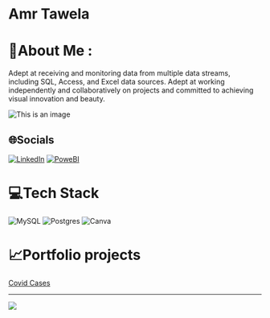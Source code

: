 # Amr Tawela
# 💫About Me :
Adept at receiving and monitoring data from multiple data streams, including SQL, Access, and Excel data sources. Adept at working independently and collaboratively on projects and committed to achieving visual innovation and beauty.



![This is an image](https://images.pexels.com/photos/4162942/pexels-photo-4162942.jpeg)


## 🌐Socials
[![LinkedIn](https://img.shields.io/badge/LinkedIn-%230077B5.svg?logo=linkedin&logoColor=white)](https://linkedin.com/in/https://www.linkedin.com/in/amr-tawela/) 
[![PoweBI](https://img.shields.io/twitter/url?color=yellow&label=Power%20BI&logo=iosjldfl&logoColor=dsfsfd&style=plastic&url=https%3A%2F%2Fpowerbi.microsoft.com%2Fen-us%2F)](https://powerbi.microsoft.com/en-us/) 

# 💻Tech Stack
![MySQL](https://img.shields.io/badge/mysql-%2300f.svg?style=for-the-badge&logo=mysql&logoColor=white) ![Postgres](https://img.shields.io/badge/postgres-%23316192.svg?style=for-the-badge&logo=postgresql&logoColor=white) ![Canva](https://img.shields.io/badge/Canva-%2300C4CC.svg?style=for-the-badge&logo=Canva&logoColor=white)

# 📈Portfolio projects 
[Covid Cases](https://github.com/Amr-Tawela/Amr-Tawela.github.io/blob/93808f1f8058320236ece4ed118a33aefa139899/covidcase.sql)




---
[![](https://visitcount.itsvg.in/api?id=Amr-Tawela&icon=0&color=0)](https://visitcount.itsvg.in)
